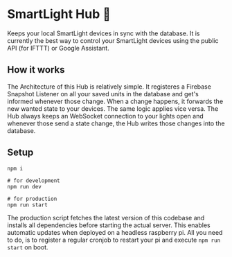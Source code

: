 # SmartLight Hub 🔀

Keeps your local SmartLight devices in sync with the database.
It is currently the best way to control your SmartLight devices using the public API (for IFTTT) or Google Assistant.

## How it works

The Architecture of this Hub is relatively simple. It registeres a Firebase Snapshot Listener on all your saved units in the database and get's informed whenever those change. When a change happens, it forwards the new wanted state to your devices.
The same logic applies vice versa. The Hub always keeps an WebSocket connection to your lights open and whenever those send a state change, the Hub writes those changes into the database.

## Setup

```
npm i

# for development
npm run dev

# for production
npm run start
```

The production script fetches the latest version of this codebase and installs all dependencies before starting the actual server. This enables automatic updates when deployed on a headless raspberry pi. All you need to do, is to register a regular cronjob to restart your pi and execute `npm run start` on boot.
